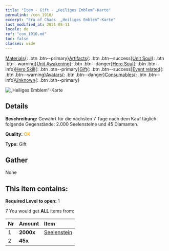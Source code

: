 ```yaml
---
title: "Item - Gift - „Heiliges Emblem“-Karte"
permalink: /con_1910/
excerpt: "Era of Chaos  „Heiliges Emblem“-Karte"
last_modified_at: 2021-05-11
locale: de
ref: "con_1910.md"
toc: false
classes: wide
---
```

 [Materials](/ItemsDE/){: .btn .btn--primary}[Artifacts](/ItemsDE/Artifacts/){: .btn .btn--success}[Unit Soul](/ItemsDE/UnitSoul/){: .btn .btn--warning}[Unit Awakening](/ItemsDE/UnitAwakening/){: .btn .btn--danger}[Hero Soul](/ItemsDE/HeroSoul/){: .btn .btn--info}[Hero Skill](/ItemsDE/HeroSkill/){: .btn .btn--primary}[Gift](/ItemsDE/Gift/){: .btn .btn--success}[Event related](/ItemsDE/Events/){: .btn .btn--warning}[Avatars](/ItemsDE/Avatars/){: .btn .btn--danger}[Consumables](/ItemsDE/Consumables/){: .btn .btn--info}[Unknown](/ItemsDE/Unknown/){: .btn .btn--primary}

 ![„Heiliges Emblem“-Karte](/images/t/i_907533.png)

## Details
 **Beschreibung:** Gewährt für die nächsten 7 Tage nach dem Kauf täglich folgende Gegenstände: 2.000 Seelensteine und 45 Diamanten.

 **Quality:** <span style="color: #FF8C00">OK</span>

 **Type:** Gift

## Gather

  None

## This item contains:

 **Required Level to open:** 1

 7 You would get **ALL** items  from:

  | Nr | Amount |     Item    |
  |:---|:-------|:------------|
  | 1 |  **2000x** | [Seelenstein ](/ItemsDE/con_923/) |  | 
  | 2 |  **45x** | <i class="fas fa-gem"/> |  | 
